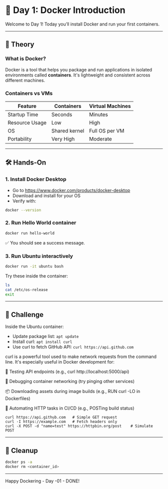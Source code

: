 # 🐳 Day 1: Docker Introduction

Welcome to Day 1! Today you’ll install Docker and run your first containers.

---

## 🧠 Theory

### What is Docker?
Docker is a tool that helps you package and run applications in isolated environments called **containers**. It's lightweight and consistent across different machines.

### Containers vs VMs

| Feature             | Containers      | Virtual Machines  |
|---------------------|------------------|-------------------|
| Startup Time        | Seconds          | Minutes           |
| Resource Usage      | Low              | High              |
| OS                  | Shared kernel    | Full OS per VM    |
| Portability         | Very High        | Moderate          |

---

## 🛠️ Hands-On

### 1. Install Docker Desktop
- Go to https://www.docker.com/products/docker-desktop
- Download and install for your OS
- Verify with:
```bash
docker --version
```

### 2. Run Hello World container
```bash
docker run hello-world
```
✅ You should see a success message.

### 3. Run Ubuntu interactively
```bash
docker run -it ubuntu bash
```
Try these inside the container:
```bash
ls
cat /etc/os-release
exit
```

---

## 🧩 Challenge

Inside the Ubuntu container:
- Update package list: `apt update`
- Install curl: `apt install curl`
- Use curl to fetch GitHub API: `curl https://api.github.com`

curl is a powerful tool used to make network requests from the command line. It's especially useful in Docker development for:

🧪 Testing API endpoints (e.g., curl http://localhost:5000/api)

🧰 Debugging container networking (try pinging other services)

📦 Downloading assets during image builds (e.g., RUN curl -LO <url> in Dockerfiles)

🤖 Automating HTTP tasks in CI/CD (e.g., POSTing build status)

```
curl https://api.github.com   # Simple GET request
curl -I https://example.com   # Fetch headers only
curl -X POST -d "name=test" https://httpbin.org/post    # Simulate POST
```

---

## 🧼 Cleanup

```bash
docker ps -a
docker rm <container_id>
```

---

Happy Dockering - Day -01 - DONE!
